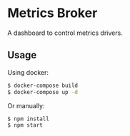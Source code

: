 # Metrics Broker

A dashboard to control metrics drivers.

## Usage
Using docker:
```bash
$ docker-compose build
$ docker-compose up -d
```

Or manually:

```bash
$ npm install
$ npm start
```
